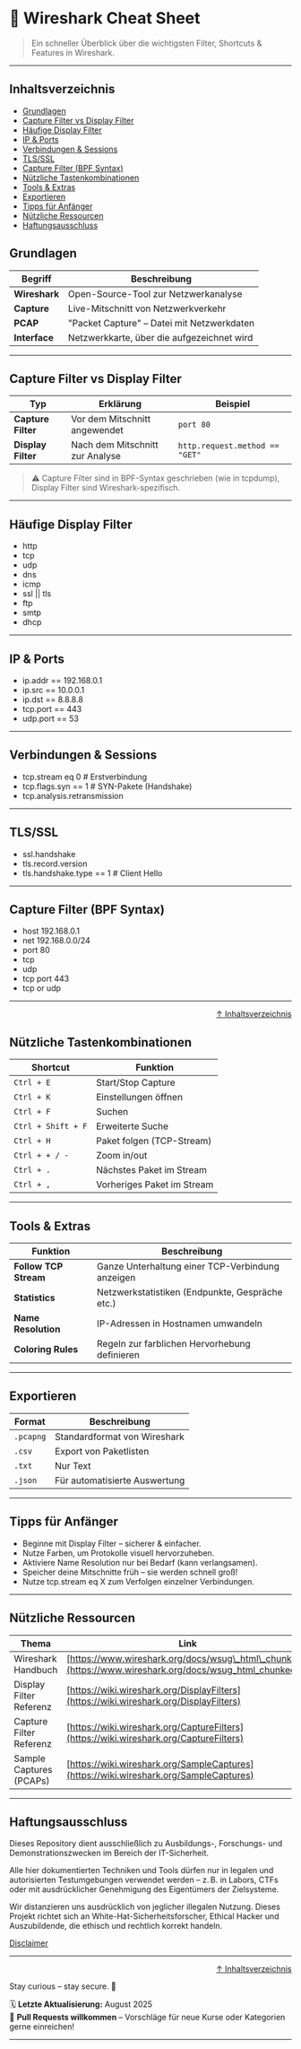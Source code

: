 # 🦈 Wireshark Cheat Sheet

>Ein schneller Überblick über die wichtigsten Filter, Shortcuts & Features in Wireshark.

---
## Inhaltsverzeichnis
- [Grundlagen](#grundlagen)
- [Capture Filter vs Display Filter](#capture-filter-bpf-syntax)
- [Häufige Display Filter](#häufige-display-filter)
- [IP & Ports](#ip--ports)
- [Verbindungen & Sessions](#verbindungen--sessions)
- [TLS/SSL](#tlsssl)
- [Capture Filter (BPF Syntax)](#capture-filter-bpf-syntax)
- [Nützliche Tastenkombinationen](#nützliche-tastenkombinationen)
- [Tools & Extras](#tools--extras)
- [Exportieren](#exportieren)
- [Tipps für Anfänger](#tipps-für-anfänger)
- [Nützliche Ressourcen](#nützliche-ressourcen)
- [Haftungsausschluss](#haftungsausschluss)


## Grundlagen

| Begriff       | Beschreibung                               |
| ------------- | ------------------------------------------ |
| **Wireshark** | Open-Source-Tool zur Netzwerkanalyse       |
| **Capture**   | Live-Mitschnitt von Netzwerkverkehr        |
| **PCAP**      | "Packet Capture" – Datei mit Netzwerkdaten |
| **Interface** | Netzwerkkarte, über die aufgezeichnet wird |

---

## Capture Filter vs Display Filter

| Typ                | Erklärung                       | Beispiel                       |
| ------------------ | ------------------------------- | ------------------------------ |
| **Capture Filter** | Vor dem Mitschnitt angewendet   | `port 80`                      |
| **Display Filter** | Nach dem Mitschnitt zur Analyse | `http.request.method == "GET"` |

> ⚠️ Capture Filter sind in BPF-Syntax geschrieben (wie in tcpdump), 
Display Filter sind Wireshark-spezifisch.

---

## Häufige Display Filter

- http
- tcp
- udp
- dns
- icmp
- ssl || tls
- ftp
- smtp
- dhcp

---

## IP & Ports

- ip.addr == 192.168.0.1
- ip.src == 10.0.0.1
- ip.dst == 8.8.8.8
- tcp.port == 443
- udp.port == 53

---

## Verbindungen & Sessions

- tcp.stream eq 0                 # Erstverbindung
- tcp.flags.syn == 1              # SYN-Pakete (Handshake)
- tcp.analysis.retransmission

---

## TLS/SSL

- ssl.handshake
- tls.record.version
- tls.handshake.type == 1         # Client Hello

---

## Capture Filter (BPF Syntax)

- host 192.168.0.1
- net 192.168.0.0/24
- port 80
- tcp
- udp
- tcp port 443
- tcp or udp

---

<div align=right>

[↑ Inhaltsverzeichnis](#inhaltsverzeichnis)

</div>

## Nützliche Tastenkombinationen

| Shortcut           | Funktion                   |
| ------------------ | -------------------------- |
| `Ctrl + E`         | Start/Stop Capture         |
| `Ctrl + K`         | Einstellungen öffnen       |
| `Ctrl + F`         | Suchen                     |
| `Ctrl + Shift + F` | Erweiterte Suche           |
| `Ctrl + H`         | Paket folgen (TCP-Stream)  |
| `Ctrl + + / -`     | Zoom in/out                |
| `Ctrl + .`         | Nächstes Paket im Stream   |
| `Ctrl + ,`         | Vorheriges Paket im Stream |

---

## Tools & Extras

| Funktion              | Beschreibung                                     |
| --------------------- | ------------------------------------------------ |
| **Follow TCP Stream** | Ganze Unterhaltung einer TCP-Verbindung anzeigen |
| **Statistics**        | Netzwerkstatistiken (Endpunkte, Gespräche etc.)  |
| **Name Resolution**   | IP-Adressen in Hostnamen umwandeln               |
| **Coloring Rules**    | Regeln zur farblichen Hervorhebung definieren    |

---

## Exportieren

| Format    | Beschreibung                  |
| --------- | ----------------------------- |
| `.pcapng` | Standardformat von Wireshark  |
| `.csv`    | Export von Paketlisten        |
| `.txt`    | Nur Text                      |
| `.json`   | Für automatisierte Auswertung |

---

## Tipps für Anfänger

- Beginne mit Display Filter – sicherer & einfacher.
- Nutze Farben, um Protokolle visuell hervorzuheben.
- Aktiviere Name Resolution nur bei Bedarf (kann verlangsamen).
- Speicher deine Mitschnitte früh – sie werden schnell groß!
- Nutze tcp.stream eq X zum Verfolgen einzelner Verbindungen.

---

## Nützliche Ressourcen

| Thema                   | Link                                                                                                     |
| ----------------------- | -------------------------------------------------------------------------------------------------------- |
| Wireshark Handbuch      | [https://www.wireshark.org/docs/wsug\_html\_chunked/](https://www.wireshark.org/docs/wsug_html_chunked/) |
| Display Filter Referenz | [https://wiki.wireshark.org/DisplayFilters](https://wiki.wireshark.org/DisplayFilters)                   |
| Capture Filter Referenz | [https://wiki.wireshark.org/CaptureFilters](https://wiki.wireshark.org/CaptureFilters)                   |
| Sample Captures (PCAPs) | [https://wiki.wireshark.org/SampleCaptures](https://wiki.wireshark.org/SampleCaptures)                   |


---

## Haftungsausschluss

Dieses Repository dient ausschließlich zu Ausbildungs-, Forschungs- und Demonstrationszwecken im Bereich der IT-Sicherheit.

Alle hier dokumentierten Techniken und Tools dürfen nur in legalen und autorisierten Testumgebungen verwendet werden – z. B. in Labors, CTFs oder mit ausdrücklicher Genehmigung des Eigentümers der Zielsysteme.

Wir distanzieren uns ausdrücklich von jeglicher illegalen Nutzung.
Dieses Projekt richtet sich an White-Hat-Sicherheitsforscher, Ethical Hacker und Auszubildende, die ethisch und rechtlich korrekt handeln.

[Disclaimer](/00-disclaimer/disclaimer.md)

--- 

<div align=right>

[↑ Inhaltsverzeichnis](#inhaltsverzeichnis)

</div>

Stay curious – stay secure. 🔐

🗓️ **Letzte Aktualisierung:** August 2025  
🤝 **Pull Requests willkommen** – Vorschläge für neue Kurse oder Kategorien gerne einreichen!

---
